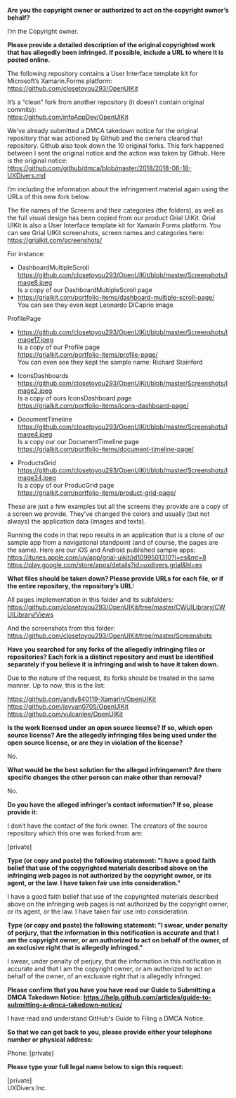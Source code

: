 **Are you the copyright owner or authorized to act on the copyright owner’s behalf?**

I’m the Copyright owner.

**Please provide a detailed description of the original copyrighted work that has allegedly been infringed. If possible, include a URL to where it is posted online.**

The following repository contains a User Interface template kit for Microsoft’s Xamarin.Forms platform:  
https://github.com/closetoyou293/OpenUIKit

It’s a “clean” fork from another repository (it doesn’t contain original commits):  
https://github.com/infoAppDev/OpenUIKit

We’ve already submitted a DMCA takedown notice for the original repository that was actioned by Github and the owners cleared that repository. Github also took down the 10 original forks. This fork happened between I sent the original notice and the action was taken by Github. Here is the original notice:  
https://github.com/github/dmca/blob/master/2018/2018-06-18-UXDivers.md

I’m including the information about the infringement material again using the URLs of this new fork below.

The file names of the Screens and their categories (the folders), as well as the full visual design has been copied from our product Grial UIKit. Grial UIKit is also a User Interface template kit for Xamarin.Forms platform. You can see Grial UIKit screenshots, screen names and categories here:  
https://grialkit.com/screenshots/

For instance:  
- DashboardMultipleScroll  
https://github.com/closetoyou293/OpenUIKit/blob/master/Screenshots/Image8.jpeg  
Is a copy of our DashboardMultipleScroll page  
- https://grialkit.com/portfolio-items/dashboard-multiple-scroll-page/  
You can see they even kept Leonardo DiCaprio image  

ProfilePage
- https://github.com/closetoyou293/OpenUIKit/blob/master/Screenshots/Image17.jpeg   
Is a copy of our Profile page  
https://grialkit.com/portfolio-items/profile-page/  
You can even see they kept the sample name: Richard Stainford  

- IconsDashboards  
https://github.com/closetoyou293/OpenUIKit/blob/master/Screenshots/Image2.jpeg  
Is a copy of ours IconsDashboard page  
https://grialkit.com/portfolio-items/icons-dashboard-page/  

- DocumentTimeline  
https://github.com/closetoyou293/OpenUIKit/blob/master/Screenshots/Image4.jpeg  
Is a copy our our DocumentTimeline page  
https://grialkit.com/portfolio-items/document-timeline-page/  

- ProductsGrid  
https://github.com/closetoyou293/OpenUIKit/blob/master/Screenshots/Image34.jpeg  
Is a copy of our ProducGrid page  
https://grialkit.com/portfolio-items/product-grid-page/

These are just a few examples but all the screens they provide are a copy of a screen we provide. They’ve changed the colors and usually (but not always) the application data (images and texts).

Running the code in that repo results in an application that is a clone of our sample app from a navigational standpoint (and of course, the pages are the same). Here are our iOS and Android published sample apps:  
https://itunes.apple.com/uy/app/grial-uikit/id1099501310?l=es&mt=8  
https://play.google.com/store/apps/details?id=uxdivers.grial&hl=es

**What files should be taken down? Please provide URLs for each file, or if the entire repository, the repository’s URL:**

All pages implementation in this folder and its subfolders:  
https://github.com/closetoyou293/OpenUIKit/tree/master/CWUILibrary/CWUILibrary/Views

And the screenshots from this folder:  
https://github.com/closetoyou293/OpenUIKit/tree/master/Screenshots

**Have you searched for any forks of the allegedly infringing files or repositories? Each fork is a distinct repository and must be identified separately if you believe it is infringing and wish to have it taken down.**

Due to the nature of the request, its forks should be treated in the same manner. Up to now, this is the list:

https://github.com/andy840119-Xamarin/OpenUIKit  
https://github.com/jayyan0705/OpenUIKit  
https://github.com/vulcanlee/OpenUIKit  

**Is the work licensed under an open source license? If so, which open source license? Are the allegedly infringing files being used under the open source license, or are they in violation of the license?**

No.

**What would be the best solution for the alleged infringement? Are there specific changes the other person can make other than removal?**

No.

**Do you have the alleged infringer’s contact information? If so, please provide it:**

I don’t have the contact of the fork owner. The creators of the source repository which this one was forked from are:

[private]

**Type (or copy and paste) the following statement: "I have a good faith belief that use of the copyrighted materials described above on the infringing web pages is not authorized by the copyright owner, or its agent, or the law. I have taken fair use into consideration."**

I have a good faith belief that use of the copyrighted materials described above on the infringing web pages is not authorized by the copyright owner, or its agent, or the law. I have taken fair use into consideration.

**Type (or copy and paste) the following statement: "I swear, under penalty of perjury, that the information in this notification is accurate and that I am the copyright owner, or am authorized to act on behalf of the owner, of an exclusive right that is allegedly infringed."**

I swear, under penalty of perjury, that the information in this notification is accurate and that I am the copyright owner, or am authorized to act on behalf of the owner, of an exclusive right that is allegedly infringed.

**Please confirm that you have you have read our Guide to Submitting a DMCA Takedown Notice: https://help.github.com/articles/guide-to-submitting-a-dmca-takedown-notice/**

I have read and understand GitHub's Guide to Filing a DMCA Notice.

**So that we can get back to you, please provide either your telephone number or physical address:**

Phone: [private]

**Please type your full legal name below to sign this request:**

[private]  
UXDivers Inc.
